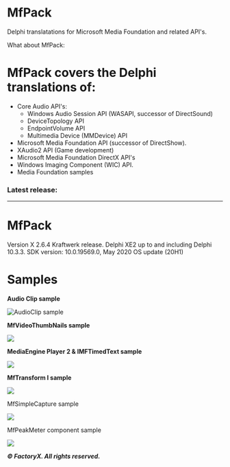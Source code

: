 # MfPack

 Delphi translatations for Microsoft Media Foundation and related API's.

 What about MfPack:

# MfPack covers the Delphi translations of:

- Core Audio API's:
  * Windows Audio Session API (WASAPI, successor of DirectSound) 
  * DeviceTopology API
  * EndpointVolume API
  * Multimedia Device (MMDevice) API
- Microsoft Media Foundation API (successor of DirectShow).
- XAudio2 API (Game development)
- Microsoft Media Foundation DirectX API's
- Windows Imaging Component (WIC) API.
- Media Foundation samples


### Latest release: 

---------------------

# MfPack 

  Version X 2.6.4 Kraftwerk release.
  Delphi XE2 up to and including Delphi 10.3.3.
  SDK version: 10.0.19569.0, May 2020 OS update (20H1)
  

# Samples


**Audio Clip sample**

![AudioClip sample](D:\MFPACK\Docs\AudioClipExSample.jpg)

**MfVideoThumbNails sample**

![](https://a.fsdn.com/con/app/proj/mfpack/screenshots/VideoThumbNailsSample.jpg/max/max/1)

**MediaEngine Player 2 & IMFTimedText sample**

![](https://a.fsdn.com/con/app/proj/mfpack/screenshots/MediaEngine%20Player%202a.jpg/max/max/1)

**MfTransform I sample**

![](https://a.fsdn.com/con/app/proj/mfpack/screenshots/mftransform.jpg/max/max/1)

MfSimpleCapture sample

![](https://a.fsdn.com/con/app/proj/mfpack/screenshots/MfSimpleCapture.jpg/max/max/1)

MfPeakMeter component sample

![](https://a.fsdn.com/con/app/proj/mfpack/screenshots/MfPeakMeter.jpg/max/max/1)



***© FactoryX. All rights reserved.***

